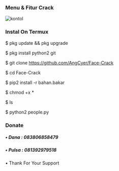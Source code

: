 ### Menu & Fitur Crack

![kontol](https://user-images.githubusercontent.com/92802033/150205666-13693c45-6710-4aee-86c4-2a51fd167226.jpg)

### Instal On Termux
$ pkg update && pkg upgrade

$ pkg install python2 git

$ git clone https://github.com/AngCyer/Face-Crack

$ cd Face-Crack

$ pip2 install -r bahan.bakar

$ chmod +x *

$ ls

$ python2 people.py

### Donate
##### • Dana  : 083806858479
##### • Pulsa : 081392979518
 • Thank For Your Support
